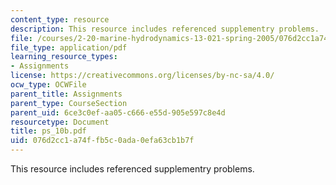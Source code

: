 ```yaml
---
content_type: resource
description: This resource includes referenced supplementry problems.
file: /courses/2-20-marine-hydrodynamics-13-021-spring-2005/076d2cc1a74ffb5c0ada0efa63cb1b7f_ps_10b.pdf
file_type: application/pdf
learning_resource_types:
- Assignments
license: https://creativecommons.org/licenses/by-nc-sa/4.0/
ocw_type: OCWFile
parent_title: Assignments
parent_type: CourseSection
parent_uid: 6ce3c0ef-aa05-c666-e55d-905e597c8e4d
resourcetype: Document
title: ps_10b.pdf
uid: 076d2cc1-a74f-fb5c-0ada-0efa63cb1b7f
---
```

This resource includes referenced supplementry problems.